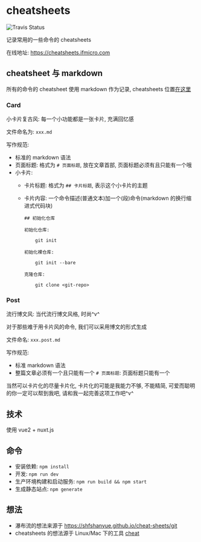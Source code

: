 # cheatsheets

![Travis Status](https://api.travis-ci.org/MwumLi/cheatsheets.svg?branch=master)

记录常用的一些命令的 cheatsheets  

在线地址: https://cheatsheets.ifmicro.com  

## cheatsheet 与 markdown

所有的命令的 cheatsheet 使用 markdown 作为记录, cheatsheets 位置[在这里](./markdowns)  

### Card

小卡片复古风: 每一个小功能都是一张卡片, 充满回忆感  

文件命名为: `xxx.md`  

写作规范:  
* 标准的 markdown 语法
* 页面标题: 格式为 `# 页面标题`, 放在文章首部, 页面标题必须有且只能有一个哦  
* 小卡片:  
  * 卡片标题: 格式为 `## 卡片标题`, 表示这个小卡片的主题  
  * 卡片内容: 一个命令描述(普通文本)加一个(段)命令(markdown 的换行缩进式代码块)  

		## 初始化仓库
		
		初始化仓库:  
			
			git init
		
		初始化裸仓库:  
		
			git init --bare
		
		克隆仓库:  
		
			git clone <git-repo>

### Post

流行博文风: 当代流行博文风格, 时尚^v^  

对于那些难于用卡片风的命令, 我们可以采用博文的形式生成

文件命名: `xxx.post.md`  

写作规范:  
* 标准 markdown 语法  
* 整篇文章必须有一个且只能有一个 `# 页面标题`: 页面标题只能有一个  

当然可以卡片化的尽量卡片化, 卡片化的可能是我能力不够, 不能精简, 可爱而聪明的你一定可以帮到我吧, 请和我一起完善这项工作吧^v^  

## 技术

使用 vue2 + nuxt.js

## 命令

* 安装依赖: `npm install`  
* 开发: `npm run dev`  
* 生产环境构建和启动服务: `npm run build && npm start`
* 生成静态站点: `npm generate`

## 想法

* 瀑布流的想法来源于 https://shfshanyue.github.io/cheat-sheets/git  
* cheatsheets 的想法源于 Linux/Mac 下的工具 [cheat](https://github.com/chrisallenlane/cheat)  

